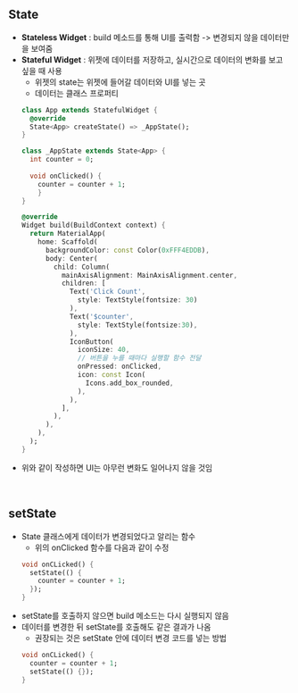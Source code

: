## State
- __Stateless Widget__ : build 메소드를 통해 UI를 출력함 -> 변경되지 않을 데이터만을 보여줌
- __Stateful Widget__ : 위젯에 데이터를 저장하고, 실시간으로 데이터의 변화를 보고 싶을 때 사용
  - 위젯의 state는 위젯에 들어갈 데이터와 UI를 넣는 곳
  - 데이터는 클래스 프로퍼티
  ```dart
  class App extends StatefulWidget {
    @override
    State<App> createState() => _AppState();
  }
  
  class _AppState extends State<App> {
    int counter = 0;
    
    void onClicked() {
      counter = counter + 1;
      }
  }
  
  @override
  Widget build(BuildContext context) {
    return MaterialApp(
      home: Scaffold(
        backgroundColor: const Color(0xFFF4EDDB),
        body: Center(
          child: Column(
            mainAxisAlignment: MainAxisAlignment.center,
            children: [
              Text('Click Count',
                style: TextStyle(fontsize: 30)
              ),
              Text('$counter',
                style: TextStyle(fontsize:30),
              ),
              IconButton(
                iconSize: 40,
                // 버튼을 누를 때마다 실행할 함수 전달
                onPressed: onClicked, 
                icon: const Icon(
                  Icons.add_box_rounded,
                ),
              ),
            ],
          ),
        ),
      ),
    );
  }
  ```
- 위와 같이 작성하면 UI는 아무런 변화도 일어나지 않을 것임

</br>

## setState
- State 클래스에게 데이터가 변경되었다고 알리는 함수
  - 위의 onClicked 함수를 다음과 같이 수정
  ```dart
  void onCLicked() {
    setState(() {
      counter = counter + 1;
    });
  }
  ```
- setState를 호출하지 않으면 build 메소드는 다시 실행되지 않음
- 데이터를 변경한 뒤 setState를 호출해도 같은 결과가 나옴
  - 권장되는 것은 setState 안에 데이터 변경 코드를 넣는 방법
  ```dart
  void onCLicked() {
    counter = counter + 1;
    setState(() {});
  }
  ```
  